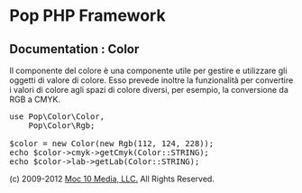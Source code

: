 Pop PHP Framework
=================

Documentation : Color
---------------------

Il componente del colore è una componente utile per gestire e utilizzare gli oggetti di valore di colore. Esso prevede inoltre la funzionalità per convertire i valori di colore agli spazi di colore diversi, per esempio, la conversione da RGB a CMYK.


<pre>
use Pop\Color\Color,
    Pop\Color\Rgb;

$color = new Color(new Rgb(112, 124, 228));
echo $color->cmyk->getCmyk(Color::STRING);
echo $color->lab->getLab(Color::STRING);
</pre>

(c) 2009-2012 [Moc 10 Media, LLC.](http://www.moc10media.com) All Rights Reserved.
